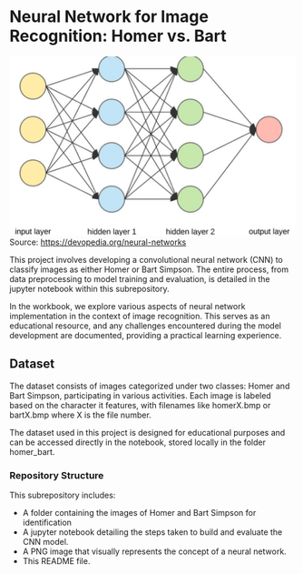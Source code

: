 # Neural Network for Image Recognition: Homer vs. Bart

![Neural Network Model conceptualization](Neural_Networks.jpg)
Source: https://devopedia.org/neural-networks

This project involves developing a convolutional neural network (CNN) to classify images as either Homer or Bart Simpson. The entire process, from data preprocessing to model training and evaluation, is detailed in the jupyter notebook within this subrepository.

In the workbook, we explore various aspects of neural network implementation in the context of image recognition. This serves as an educational resource, and any challenges encountered during the model development are documented, providing a practical learning experience.

## Dataset
The dataset consists of images categorized under two classes: Homer and Bart Simpson, participating in various activities. Each image is labeled based on the character it features, with filenames like homerX.bmp or bartX.bmp where X is the file number.

The dataset used in this project is designed for educational purposes and can be accessed directly in the notebook, stored locally in the folder homer_bart.

### Repository Structure
This subrepository includes:

* A folder containing the images of Homer and Bart Simpson for identification
* A jupyter notebook detailing the steps taken to build and evaluate the CNN model.
* A PNG image that visually represents the concept of a neural network.
* This README file.